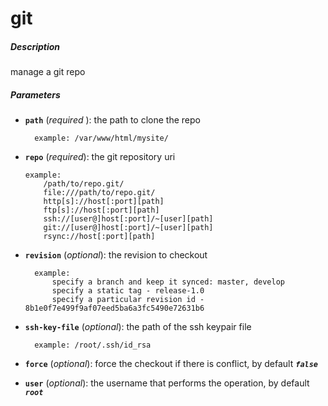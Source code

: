 # git


##### Description
manage a git repo

##### Parameters

* **`path`** (*required* ): the path to clone the repo

		example: /var/www/html/mysite/

*   **`repo`** (*required*): the git repository uri

		example:
			/path/to/repo.git/
			file:///path/to/repo.git/
			http[s]://host[:port][path]
			ftp[s]://host[:port][path]
			ssh://[user@]host[:port]/~[user][path]
			git://[user@]host[:port]/~[user][path]
			rsync://host[:port][path]

* **`revision`** (*optional*): the revision to checkout

		example:
			specify a branch and keep it synced: master, develop
			specify a static tag - release-1.0
			specify a particular revision id - 8b1e0f7e499f9af07eed5ba6a3fc5490e72631b6

* **`ssh-key-file`** (*optional*): the path of the ssh keypair file

		example: /root/.ssh/id_rsa

* **`force`** (*optional*): force the checkout if there is conflict, by default ***`false`***

* **`user`** (*optional*): the username that performs the operation, by default ***`root`***
				